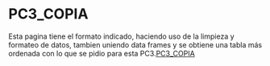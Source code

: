 # PC3_COPIA
Esta pagina tiene el formato indicado, haciendo uso de la limpieza y formateo de datos, tambien uniendo data frames y se obtiene una tabla más ordenada con lo que se pidio para esta PC3.[PC3_COPIA](https://adrima3.github.io/PC3_COPIA/)
